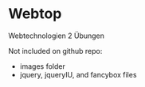 Webtop
======

Webtechnologien 2 Übungen

Not included on github repo:
- images folder
- jquery, jqueryIU, and fancybox files
